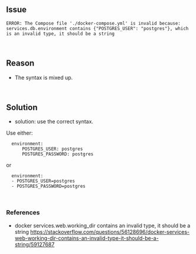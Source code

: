 ## Issue

    ERROR: The Compose file './docker-compose.yml' is invalid because:
    services.db.environment contains {"POSTGRES_USER": "postgres"}, which is an invalid type, it should be a string

<br>

## Reason

- The syntax is mixed up.

<br>

## Solution

- solution: use the correct syntax.

Use either:

      environment:
          POSTGRES_USER: postgres
          POSTGRES_PASSWORD: postgres

or

      environment:
      - POSTGRES_USER=postgres
      - POSTGRES_PASSWORD=postgres

<br>

### References

- docker services.web.working_dir contains an invalid type, it should be a string https://stackoverflow.com/questions/56128696/docker-services-web-working-dir-contains-an-invalid-type-it-should-be-a-string/59127687
